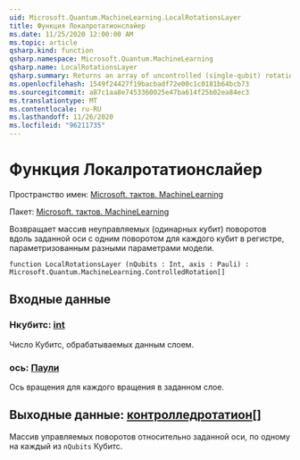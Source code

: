```yaml
---
uid: Microsoft.Quantum.MachineLearning.LocalRotationsLayer
title: Функция Локалротатионслайер
ms.date: 11/25/2020 12:00:00 AM
ms.topic: article
qsharp.kind: function
qsharp.namespace: Microsoft.Quantum.MachineLearning
qsharp.name: LocalRotationsLayer
qsharp.summary: Returns an array of uncontrolled (single-qubit) rotations along a given axis, with one rotation for each qubit in a register, parameterized by distinct model parameters.
ms.openlocfilehash: 1549f24427f19bacbadf72e00c1c0181b64bcb73
ms.sourcegitcommit: a87c1aa8e7453360025e47ba614f25b02ea84ec3
ms.translationtype: MT
ms.contentlocale: ru-RU
ms.lasthandoff: 11/26/2020
ms.locfileid: "96211735"
---
```

# <a name="localrotationslayer-function"></a>Функция Локалротатионслайер

Пространство имен: [Microsoft. тактов. MachineLearning](xref:Microsoft.Quantum.MachineLearning)

Пакет: [Microsoft. тактов. MachineLearning](https://nuget.org/packages/Microsoft.Quantum.MachineLearning)


Возвращает массив неуправляемых (одинарных кубит) поворотов вдоль заданной оси с одним поворотом для каждого кубит в регистре, параметризованным разными параметрами модели.

```qsharp
function LocalRotationsLayer (nQubits : Int, axis : Pauli) : Microsoft.Quantum.MachineLearning.ControlledRotation[]
```


## <a name="input"></a>Входные данные

### <a name="nqubits--int"></a>Нкубитс: [int](xref:microsoft.quantum.lang-ref.int)

Число Кубитс, обрабатываемых данным слоем.


### <a name="axis--pauli"></a>ось: [Паули](xref:microsoft.quantum.lang-ref.pauli)

Ось вращения для каждого вращения в заданном слое.



## <a name="output--controlledrotation"></a>Выходные данные: [контролледротатион](xref:Microsoft.Quantum.MachineLearning.ControlledRotation)[]

Массив управляемых поворотов относительно заданной оси, по одному на каждый из `nQubits` Кубитс.